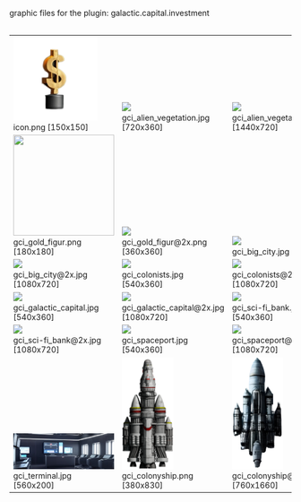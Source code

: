 graphic files for the plugin: galactic.capital.investment<br>
<br>
<table>
	<tr valign="bottom">
		<td><a href="https://github.com/zuckung/endless-sky-plugins/blob/main/myplugins/galactic.capital.investment/icon.png"><img src="https://raw.githubusercontent.com/zuckung/endless-sky-plugins/refs/heads/main/myplugins/galactic.capital.investment/icon.png" width="150" height="150"></a><br>
		icon.png [150x150]</td>
		<td><a href="https://github.com/zuckung/endless-sky-plugins/blob/main/myplugins/galactic.capital.investment/images/land/gci_alien_vegetation.jpg"><img src="https://raw.githubusercontent.com/zuckung/endless-sky-plugins/refs/heads/main/myplugins/galactic.capital.investment/images/land/gci_alien_vegetation.jpg" width="200"></a><br>
		gci_alien_vegetation.jpg [720x360]</td>
		<td><a href="https://github.com/zuckung/endless-sky-plugins/blob/main/myplugins/galactic.capital.investment/images/land/gci_alien_vegetation@2x.jpg"><img src="https://raw.githubusercontent.com/zuckung/endless-sky-plugins/refs/heads/main/myplugins/galactic.capital.investment/images/land/gci_alien_vegetation@2x.jpg" width="200"></a><br>
		gci_alien_vegetation@2x.jpg [1440x720]</td>
	</tr>
	<tr valign="bottom">
		<td><a href="https://github.com/zuckung/endless-sky-plugins/blob/main/myplugins/galactic.capital.investment/images/outfit/gci_gold_figur.png"><img src="https://raw.githubusercontent.com/zuckung/endless-sky-plugins/refs/heads/main/myplugins/galactic.capital.investment/images/outfit/gci_gold_figur.png" width="180" height="180"></a><br>
		gci_gold_figur.png [180x180]</td>
		<td><a href="https://github.com/zuckung/endless-sky-plugins/blob/main/myplugins/galactic.capital.investment/images/outfit/gci_gold_figur@2x.png"><img src="https://raw.githubusercontent.com/zuckung/endless-sky-plugins/refs/heads/main/myplugins/galactic.capital.investment/images/outfit/gci_gold_figur@2x.png" height="200"></a><br>
		gci_gold_figur@2x.png [360x360]</td>
		<td><a href="https://github.com/zuckung/endless-sky-plugins/blob/main/myplugins/galactic.capital.investment/images/scene/gci_big_city.jpg"><img src="https://raw.githubusercontent.com/zuckung/endless-sky-plugins/refs/heads/main/myplugins/galactic.capital.investment/images/scene/gci_big_city.jpg" width="200"></a><br>
		gci_big_city.jpg [540x360]</td>
	</tr>
	<tr valign="bottom">
		<td><a href="https://github.com/zuckung/endless-sky-plugins/blob/main/myplugins/galactic.capital.investment/images/scene/gci_big_city@2x.jpg"><img src="https://raw.githubusercontent.com/zuckung/endless-sky-plugins/refs/heads/main/myplugins/galactic.capital.investment/images/scene/gci_big_city@2x.jpg" width="200"></a><br>
		gci_big_city@2x.jpg [1080x720]</td>
		<td><a href="https://github.com/zuckung/endless-sky-plugins/blob/main/myplugins/galactic.capital.investment/images/scene/gci_colonists.jpg"><img src="https://raw.githubusercontent.com/zuckung/endless-sky-plugins/refs/heads/main/myplugins/galactic.capital.investment/images/scene/gci_colonists.jpg" width="200"></a><br>
		gci_colonists.jpg [540x360]</td>
		<td><a href="https://github.com/zuckung/endless-sky-plugins/blob/main/myplugins/galactic.capital.investment/images/scene/gci_colonists@2x.jpg"><img src="https://raw.githubusercontent.com/zuckung/endless-sky-plugins/refs/heads/main/myplugins/galactic.capital.investment/images/scene/gci_colonists@2x.jpg" width="200"></a><br>
		gci_colonists@2x.jpg [1080x720]</td>
	</tr>
	<tr valign="bottom">
		<td><a href="https://github.com/zuckung/endless-sky-plugins/blob/main/myplugins/galactic.capital.investment/images/scene/gci_galactic_capital.jpg"><img src="https://raw.githubusercontent.com/zuckung/endless-sky-plugins/refs/heads/main/myplugins/galactic.capital.investment/images/scene/gci_galactic_capital.jpg" width="200"></a><br>
		gci_galactic_capital.jpg [540x360]</td>
		<td><a href="https://github.com/zuckung/endless-sky-plugins/blob/main/myplugins/galactic.capital.investment/images/scene/gci_galactic_capital@2x.jpg"><img src="https://raw.githubusercontent.com/zuckung/endless-sky-plugins/refs/heads/main/myplugins/galactic.capital.investment/images/scene/gci_galactic_capital@2x.jpg" width="200"></a><br>
		gci_galactic_capital@2x.jpg [1080x720]</td>
		<td><a href="https://github.com/zuckung/endless-sky-plugins/blob/main/myplugins/galactic.capital.investment/images/scene/gci_sci-fi_bank.jpg"><img src="https://raw.githubusercontent.com/zuckung/endless-sky-plugins/refs/heads/main/myplugins/galactic.capital.investment/images/scene/gci_sci-fi_bank.jpg" width="200"></a><br>
		gci_sci-fi_bank.jpg [540x360]</td>
	</tr>
	<tr valign="bottom">
		<td><a href="https://github.com/zuckung/endless-sky-plugins/blob/main/myplugins/galactic.capital.investment/images/scene/gci_sci-fi_bank@2x.jpg"><img src="https://raw.githubusercontent.com/zuckung/endless-sky-plugins/refs/heads/main/myplugins/galactic.capital.investment/images/scene/gci_sci-fi_bank@2x.jpg" width="200"></a><br>
		gci_sci-fi_bank@2x.jpg [1080x720]</td>
		<td><a href="https://github.com/zuckung/endless-sky-plugins/blob/main/myplugins/galactic.capital.investment/images/scene/gci_spaceport.jpg"><img src="https://raw.githubusercontent.com/zuckung/endless-sky-plugins/refs/heads/main/myplugins/galactic.capital.investment/images/scene/gci_spaceport.jpg" width="200"></a><br>
		gci_spaceport.jpg [540x360]</td>
		<td><a href="https://github.com/zuckung/endless-sky-plugins/blob/main/myplugins/galactic.capital.investment/images/scene/gci_spaceport@2x.jpg"><img src="https://raw.githubusercontent.com/zuckung/endless-sky-plugins/refs/heads/main/myplugins/galactic.capital.investment/images/scene/gci_spaceport@2x.jpg" width="200"></a><br>
		gci_spaceport@2x.jpg [1080x720]</td>
	</tr>
	<tr valign="bottom">
		<td><a href="https://github.com/zuckung/endless-sky-plugins/blob/main/myplugins/galactic.capital.investment/images/scene/gci_terminal.jpg"><img src="https://raw.githubusercontent.com/zuckung/endless-sky-plugins/refs/heads/main/myplugins/galactic.capital.investment/images/scene/gci_terminal.jpg" width="200"></a><br>
		gci_terminal.jpg [560x200]</td>
		<td><a href="https://github.com/zuckung/endless-sky-plugins/blob/main/myplugins/galactic.capital.investment/images/ship/gci_colonyship.png"><img src="https://raw.githubusercontent.com/zuckung/endless-sky-plugins/refs/heads/main/myplugins/galactic.capital.investment/images/ship/gci_colonyship.png" height="200"></a><br>
		gci_colonyship.png [380x830]</td>
		<td><a href="https://github.com/zuckung/endless-sky-plugins/blob/main/myplugins/galactic.capital.investment/images/ship/gci_colonyship@2x.png"><img src="https://raw.githubusercontent.com/zuckung/endless-sky-plugins/refs/heads/main/myplugins/galactic.capital.investment/images/ship/gci_colonyship@2x.png" height="200"></a><br>
		gci_colonyship@2x.png [760x1660]</td>
	</tr>
</table>
